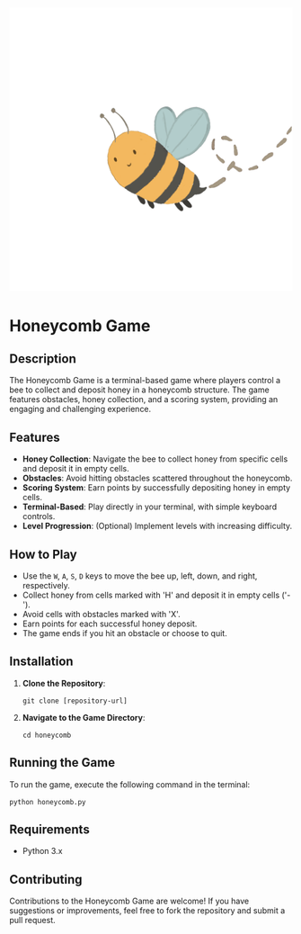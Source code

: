 ![Cute bee](bee.GIF)
---

# Honeycomb Game

## Description
The Honeycomb Game is a terminal-based game where players control a bee to collect and deposit honey in a honeycomb structure. The game features obstacles, honey collection, and a scoring system, providing an engaging and challenging experience.

## Features
- **Honey Collection**: Navigate the bee to collect honey from specific cells and deposit it in empty cells.
- **Obstacles**: Avoid hitting obstacles scattered throughout the honeycomb.
- **Scoring System**: Earn points by successfully depositing honey in empty cells.
- **Terminal-Based**: Play directly in your terminal, with simple keyboard controls.
- **Level Progression**: (Optional) Implement levels with increasing difficulty.

## How to Play
- Use the `W`, `A`, `S`, `D` keys to move the bee up, left, down, and right, respectively.
- Collect honey from cells marked with 'H' and deposit it in empty cells ('-').
- Avoid cells with obstacles marked with 'X'.
- Earn points for each successful honey deposit.
- The game ends if you hit an obstacle or choose to quit.

## Installation
1. **Clone the Repository**:
   ```
   git clone [repository-url]
   ```
2. **Navigate to the Game Directory**:
   ```
   cd honeycomb
   ```

## Running the Game
To run the game, execute the following command in the terminal:
```
python honeycomb.py
```

## Requirements
- Python 3.x

## Contributing
Contributions to the Honeycomb Game are welcome! If you have suggestions or improvements, feel free to fork the repository and submit a pull request.
